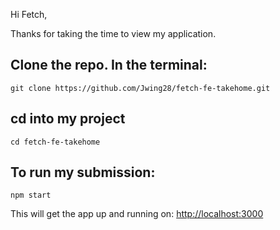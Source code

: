 Hi Fetch,

Thanks for taking the time to view my application.

## Clone the repo. In the terminal:

`git clone https://github.com/Jwing28/fetch-fe-takehome.git`

## cd into my project

`cd fetch-fe-takehome`

## To run my submission:

`npm start`

This will get the app up and running on:
[http://localhost:3000](http://localhost:3000)
